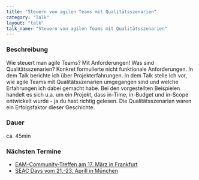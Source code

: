 ```yaml
---
title: "Steuern von agilen Teams mit Qualitätsszenarien"
category: "Talk"
layout: "talk"
talk_name: "Steuern von agilen Teams mit Qualitätsszenarien"
---
```


### Beschreibung

Wie steuert man agile Teams? Mit Anforderungen! Was sind Qualitätsszenarien? Konkret formulierte nicht funktionale Anforderungen. In dem Talk berichte ich über Projekterfahrungen. In dem Talk stelle ich vor, wie agile Teams mit Qualitätsszenarien umgegangen sind und welche Erfahrungen ich dabei gemacht habe. Bei den vorgestellten Beispielen handelt es sich u.a. um ein Projekt, dass in-Time, in-Budget und in-Scope entwickelt wurde - ja du hast richtig gelesen. Die Qualitätsszenarien waren ein Erfolgsfaktor dieser Geschichte.

### Dauer

ca. 45min

### Nächsten Termine

* [EAM-Community-Treffen am 17. März in Frankfurt](https://www.sn-invent.de)
* [SEAC Days vom 21.-23. Aprill in München](https://www.saec-days.de/agenda/vortraege/articles/mi31-spielerisch-qualitaet-entwickeln.html)